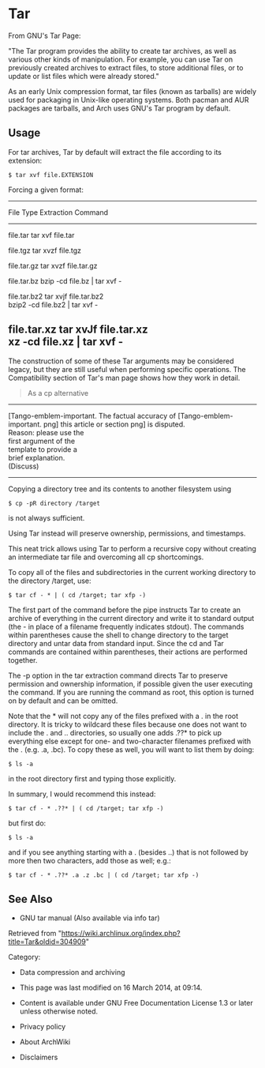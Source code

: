 Tar
===

From GNU's Tar Page:

"The Tar program provides the ability to create tar archives, as well as
various other kinds of manipulation. For example, you can use Tar on
previously created archives to extract files, to store additional files,
or to update or list files which were already stored."

As an early Unix compression format, tar files (known as tarballs) are
widely used for packaging in Unix-like operating systems. Both pacman
and AUR packages are tarballs, and Arch uses GNU's Tar program by
default.

Usage
-----

For tar archives, Tar by default will extract the file according to its
extension:

    $ tar xvf file.EXTENSION

Forcing a given format:

  ------------------------------------------------
  File Type      Extraction Command
  -------------- ---------------------------------
  file.tar       tar xvf file.tar

  file.tgz       tar xvzf file.tgz

  file.tar.gz    tar xvzf file.tar.gz

  file.tar.bz    bzip -cd file.bz | tar xvf -

  file.tar.bz2   tar xvjf file.tar.bz2  
                  bzip2 -cd file.bz2 | tar xvf -

  file.tar.xz    tar xvJf file.tar.xz  
                   xz -cd file.xz | tar xvf -
  ------------------------------------------------

The construction of some of these Tar arguments may be considered
legacy, but they are still useful when performing specific operations.
The Compatibility section of Tar's man page shows how they work in
detail.

> As a cp alternative

  ------------------------ ------------------------ ------------------------
  [Tango-emblem-important. The factual accuracy of  [Tango-emblem-important.
  png]                     this article or section  png]
                           is disputed.             
                           Reason: please use the   
                           first argument of the    
                           template to provide a    
                           brief explanation.       
                           (Discuss)                
  ------------------------ ------------------------ ------------------------

Copying a directory tree and its contents to another filesystem using

    $ cp -pR directory /target

is not always sufficient.

Using Tar instead will preserve ownership, permissions, and timestamps.

This neat trick allows using Tar to perform a recursive copy without
creating an intermediate tar file and overcoming all cp shortcomings.

To copy all of the files and subdirectories in the current working
directory to the directory /target, use:

    $ tar cf - * | ( cd /target; tar xfp -)

The first part of the command before the pipe instructs Tar to create an
archive of everything in the current directory and write it to standard
output (the - in place of a filename frequently indicates stdout). The
commands within parentheses cause the shell to change directory to the
target directory and untar data from standard input. Since the cd and
Tar commands are contained within parentheses, their actions are
performed together.

The -p option in the tar extraction command directs Tar to preserve
permission and ownership information, if possible given the user
executing the command. If you are running the command as root, this
option is turned on by default and can be omitted.

Note that the * will not copy any of the files prefixed with a . in the
root directory. It is tricky to wildcard these files because one does
not want to include the . and .. directories, so usually one adds .??*
to pick up everything else except for one- and two-character filenames
prefixed with the . (e.g. .a, .bc). To copy these as well, you will want
to list them by doing:

    $ ls -a

in the root directory first and typing those explicitly.

In summary, I would recommend this instead:

    $ tar cf - * .??* | ( cd /target; tar xfp -)

but first do:

    $ ls -a

and if you see anything starting with a . (besides ..) that is not
followed by more then two characters, add those as well; e.g.:

    $ tar cf - * .??* .a .z .bc | ( cd /target; tar xfp -)

See Also
--------

-   GNU tar manual (Also available via info tar)

Retrieved from
"https://wiki.archlinux.org/index.php?title=Tar&oldid=304909"

Category:

-   Data compression and archiving

-   This page was last modified on 16 March 2014, at 09:14.
-   Content is available under GNU Free Documentation License 1.3 or
    later unless otherwise noted.
-   Privacy policy
-   About ArchWiki
-   Disclaimers
